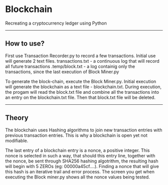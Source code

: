 # Blockchain
Recreating a cryptocurrency ledger using Python

_____________________________________________________________________
## How to use?
  First use Transaction Recorder.py to record a few transactions.
  Initial use will generate 2 text files.
    transactions.txt  - a continuous log that will record all future transactions
    .temp/block.txt   - a log containig only the transactions, since the last execution of Block Miner.py
    
  To generate the block-chain, execute the Block Miner.py.
  Initial execution will generate the blockchain as a text file - blockchain.txt.
  During execution, the progam will read the block.txt file and combine all the transactions into an entry 
  on the blockchain.txt file. Then that block.txt file will be deleted.

_____________________________________________________________________
## Theory
  The blockchain uses Hashing algorithms to join new transaction entries with previous transaction entries.
  This is why a blockchain is open yet not modifiable.

  The last entry of a blockchain entry is a nonce, a positive integer. This nonce is selected in such a way,
  that should this entry line, together with the nonce, be sent through SHA256 hashing algotrithm, the resulting
  hash will begin with 5 ZEROs (eg: 00000a45cf....). Finding a nonce that will give this hash is an iterative 
  trail and error process. The screen you get when executing the Block miner.py shows all the nonce values being 
  tested. 
